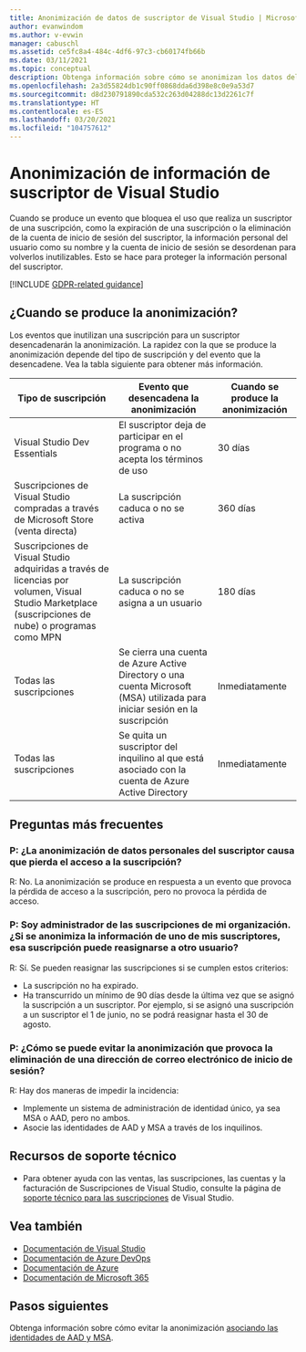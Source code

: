 ```yaml
---
title: Anonimización de datos de suscriptor de Visual Studio | Microsoft Docs
author: evanwindom
ms.author: v-evwin
manager: cabuschl
ms.assetid: ce5fc8a4-484c-4df6-97c3-cb60174fb66b
ms.date: 03/11/2021
ms.topic: conceptual
description: Obtenga información sobre cómo se anonimizan los datos del suscriptor cuando se pierde el acceso a las suscripciones.
ms.openlocfilehash: 2a3d55824db1c90ff0868dda6d398e8c0e9a53d7
ms.sourcegitcommit: d8d230791890cda532c263d04288dc13d2261c7f
ms.translationtype: HT
ms.contentlocale: es-ES
ms.lasthandoff: 03/20/2021
ms.locfileid: "104757612"
---
```

# <a name="anonymization-of-visual-studio-subscriber-information"></a>Anonimización de información de suscriptor de Visual Studio
Cuando se produce un evento que bloquea el uso que realiza un suscriptor de una suscripción, como la expiración de una suscripción o la eliminación de la cuenta de inicio de sesión del suscriptor, la información personal del usuario como su nombre y la cuenta de inicio de sesión se desordenan para volverlos inutilizables.  Esto se hace para proteger la información personal del suscriptor.

[!INCLUDE [GDPR-related guidance](includes/gdpr-intro-sentence.md)]

## <a name="when-does-anonymization-occur"></a>¿Cuando se produce la anonimización?
Los eventos que inutilizan una suscripción para un suscriptor desencadenarán la anonimización.  La rapidez con la que se produce la anonimización depende del tipo de suscripción y del evento que la desencadene. Vea la tabla siguiente para obtener más información.

| Tipo de suscripción                                                                                                                       | Evento que desencadena la anonimización                                                                                                     | Cuando se produce la anonimización |
|-----------------------------------------------------------------------------------------------------------------------------------------|------------------------------------------------------------------------------------------------------------|---------------------------|
| Visual Studio Dev Essentials                                                                                                            | El suscriptor deja de participar en el programa o no acepta los términos de uso                                    | 30 días               |
| Suscripciones de Visual Studio compradas a través de Microsoft Store (venta directa)                                                                      | La suscripción caduca o no se activa                                                                   | 360 días                  |
| Suscripciones de Visual Studio adquiridas a través de licencias por volumen, Visual Studio Marketplace (suscripciones de nube) o programas como MPN | La suscripción caduca o no se asigna a un usuario                                                          | 180 días                  |
| Todas las suscripciones                                                                                                                       | Se cierra una cuenta de Azure Active Directory o una cuenta Microsoft (MSA) utilizada para iniciar sesión en la suscripción | Inmediatamente               |
| Todas las suscripciones                                                                                                                       | Se quita un suscriptor del inquilino al que está asociado con la cuenta de Azure Active Directory                                | Inmediatamente               |

## <a name="faq"></a>Preguntas más frecuentes
### <a name="q--does-the-anonymization-of-the-subscribers-personal-information-cause-them-to-lose-access-to-the-subscription"></a>P:  ¿La anonimización de datos personales del suscriptor causa que pierda el acceso a la suscripción?
R:  No.  La anonimización se produce en respuesta a un evento que provoca la pérdida de acceso a la suscripción, pero no provoca la pérdida de acceso.

### <a name="q--im-an-admin-for-my-organizations-subscriptions--if-one-of-my-subscribers-information-is-anonymized-can-that-subscription-be-reassigned-to-another-user"></a>P:  Soy administrador de las suscripciones de mi organización.  ¿Si se anonimiza la información de uno de mis suscriptores, esa suscripción puede reasignarse a otro usuario?
R:  Sí.  Se pueden reasignar las suscripciones si se cumplen estos criterios:
- La suscripción no ha expirado.
- Ha transcurrido un mínimo de 90 días desde la última vez que se asignó la suscripción a un suscriptor.  Por ejemplo, si se asignó una suscripción a un suscriptor el 1 de junio, no se podrá reasignar hasta el 30 de agosto.

### <a name="q-how-can-i-prevent-anonymization-caused-by-deleting-a-sign-in-email-address"></a>P: ¿Cómo se puede evitar la anonimización que provoca la eliminación de una dirección de correo electrónico de inicio de sesión?
R:  Hay dos maneras de impedir la incidencia:
- Implemente un sistema de administración de identidad único, ya sea MSA o AAD, pero no ambos.  
- Asocie las identidades de AAD y MSA a través de los inquilinos. 

## <a name="support-resources"></a>Recursos de soporte técnico
- Para obtener ayuda con las ventas, las suscripciones, las cuentas y la facturación de Suscripciones de Visual Studio, consulte la página de [soporte técnico para las suscripciones](https://aka.ms/vssubscriberhelp) de Visual Studio.

## <a name="see-also"></a>Vea también
- [Documentación de Visual Studio](/visualstudio/)
- [Documentación de Azure DevOps](/azure/devops/)
- [Documentación de Azure](/azure/)
- [Documentación de Microsoft 365](/microsoft-365/)

## <a name="next-steps"></a>Pasos siguientes
Obtenga información sobre cómo evitar la anonimización [asociando las identidades de AAD y MSA](/azure/active-directory/b2b/add-users-administrator).